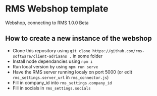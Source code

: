 # RMS Webshop template
Webshop, connecting to RMS 1.0.0 Beta

## How to create a new instance of the webshop

 - Clone this repository using `git clone https://github.com/rms-software/client-adriaans .` in some folder
 - Install node dependancies using `npm i`
 - Run local version by using `npm run serve`
 - Have the RMS server running localy on port 5000 (or edit `rms_settings.server_url` in `rms_connector.js`)
 - Fill in company_id into `rms_settings.company_id`
 - Fill in socials in `rms_settings.socials`

